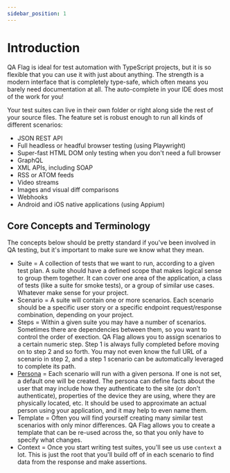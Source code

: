 ```yaml
---
sidebar_position: 1
---
```


# Introduction

QA Flag is ideal for test automation with TypeScript projects, but it is so flexible that you can use it with just about anything. The strength is a modern interface that is completely type-safe, which often means you barely need documentation at all. The auto-complete in your IDE does most of the work for you!

Your test suites can live in their own folder or right along side the rest of your source files. The feature set is robust enough to run all kinds of different scenarios:

- JSON REST API
- Full headless or headful browser testing (using Playwright)
- Super-fast HTML DOM only testing when you don't need a full browser
- GraphQL
- XML APIs, including SOAP
- RSS or ATOM feeds
- Video streams
- Images and visual diff comparisons
- Webhooks
- Android and iOS native applications (using Appium)

## Core Concepts and Terminology

The concepts below should be pretty standard if you've been involved in QA testing, but it's important to make sure we know what they mean.

- Suite = A collection of tests that we want to run, according to a given test plan. A suite should have a defined scope that makes logical sense to group them together. It can cover one area of the application, a class of tests (like a suite for smoke tests), or a group of similar use cases. Whatever make sense for your project.
- Scenario = A suite will contain one or more scenarios. Each scenario should be a specific user story or a specific endpoint request/response combination, depending on your project.
- Steps = Within a given suite you may have a number of scenarios. Sometimes there are dependencies between them, so you want to control the order of exection. QA Flag allows you to assign scenarios to a certain numeric step. Step 1 is always fully completed before moving on to step 2 and so forth. You may not even know the full URL of a scenario in step 2, and a step 1 scenario can be automatically leveraged to complete its path.
- [Persona](/docs/core-concepts/personas) = Each scenario will run with a given persona. If one is not set, a default one will be created. The persona can define facts about the user that may include how they authenticate to the site (or don't authenticate), properties of the device they are using, where they are physically located, etc. It should be used to approximate an actual person using your application, and it may help to even name them.
- Template = Often you will find yourself creating many similar test scenarios with only minor differences. QA Flag allows you to create a template that can be re-used across the, so that you only have to specify what changes.
- Context = Once you start writing test suites, you'll see us use `context` a lot. This is just the root that you'll build off of in each scenario to find data from the response and make assertions.
